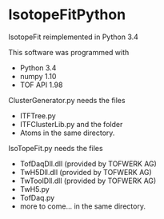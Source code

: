 # IsotopeFitPython
IsotopeFit reimplemented in Python 3.4

This software was programmed with
- Python 3.4
- numpy 1.10
- TOF API 1.98

ClusterGenerator.py needs the files
- ITFTree.py
- ITFClusterLib.py
and the folder
- Atoms
in the same directory.

IsoTopeFit.py needs the files
- TofDaqDll.dll (provided by TOFWERK AG)
- TwH5Dll.dll (provided by TOFWERK AG)
- TwToolDll.dll (provided by TOFWERK AG)
- TwH5.py
- TofDaq.py
- more to come...
in the same directory.

